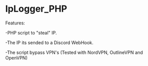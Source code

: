 # IpLogger_PHP

Features:

-PHP script to "steal" IP.

-The IP its sended to a Discord WebHook.

-The script bypass VPN's (Tested with NordVPN, OutlineVPN and OpenVPN)
